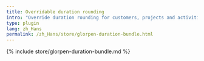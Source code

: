 ```yaml
---
title: Overridable duration rounding
intro: "Override duration rounding for customers, projects and activities"
type: plugin
lang: zh_Hans
permalink: /zh_Hans/store/glorpen-duration-bundle.html
---
```


{% include store/glorpen-duration-bundle.md %}
